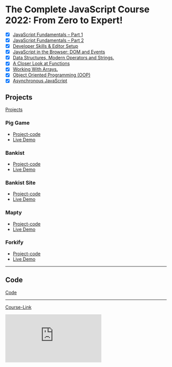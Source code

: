 # The Complete JavaScript Course 2022: From Zero to Expert!

<!-- ## Challenges -->

- [x] [JavaScript Fundamentals – Part 1](./Challenges/01_JavaScript-Fundamentals-Part-1)
- [x] [JavaScript Fundamentals – Part 2](./Challenges/02_JavaScript-Fundamentals-Part-2)
- [x] [Developer Skills & Editor Setup](./Challenges/03_Developer-Skills)
- [x] [JavaScript in the Browser: DOM and Events](./Challenges/05_JavaScript-in-the-Browser-DOM-and-Events/)
- [x] [Data Structures, Modern Operators and Strings.](./Challenges/09_Data-Structures-Operators)
- [x] [A Closer Look at Functions](./Challenges/10_Functions)
- [x] [Working With Arrays.](./Challenges/11_Arrays-Bankist)
- [x] [Object Oriented Programming (OOP)](./Challenges/14_OOP)
- [x] [Asynchronous JavaScript](./Challenges/16_Asynchronous)

## Projects

[Projects](Projects)

### Pig Game

- [Project-code](./Projects/Pig-Game)
- [Live Demo](https://pig-game-omarsh.netlify.app/)

### Bankist

- [Project-code](./Projects/Bankist)
- [Live Demo](https://bankist-app-omarsh.netlify.app/)

### Bankist Site

- [Project-code](./Projects/Bankist-Site)
- [Live Demo](https://bankist-omarsh.netlify.app/)

### Mapty

- [Project-code](./Projects/Mapty)
- [Live Demo](https://mapty-omarsh.netlify.app/)

### Forkify

- [Project-code](./Projects/Forkify)
- [Live Demo](https://forkify-omarsh.netlify.app/)

---

## Code

[Code](Code)

---

[Course-Link](https://www.udemy.com/course/the-complete-javascript-course/)<br>

![Certificate](https://raw.githubusercontent.com/osb910/Kalbonyan-Elmarsos/32be81409bfbff9457f31ac4bb7198b7fce38800/02-Udemy/02_The-Complete-JavaScript-Course-2022-From-Zero-to-Expert!/Certificate_The-Complete-JavaScript-Course-2022-From-Zero-to-Expert.pdf)
